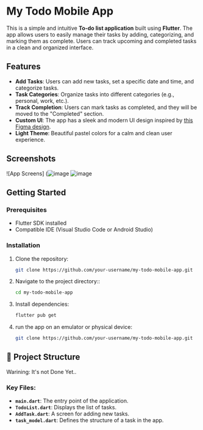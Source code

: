 # My Todo Mobile App

This is a simple and intuitive **To-do list application** built using **Flutter**. The app allows users to easily manage their tasks by adding, categorizing, and marking them as complete. Users can track upcoming and completed tasks in a clean and organized interface.

## Features

- **Add Tasks**: Users can add new tasks, set a specific date and time, and categorize tasks.
- **Task Categories**: Organize tasks into different categories (e.g., personal, work, etc.).
- **Track Completion**: Users can mark tasks as completed, and they will be moved to the "Completed" section.
- **Custom UI**: The app has a sleek and modern UI design inspired by [this Figma design](https://www.figma.com/design/TIRrsoHg0EC2gEmzzKB2uZ/Todo-Mobile-App-(Community)-(Community)?node-id=10-2762&node-type=canvas&t=75ePhm89Q9TVyblc-0).
- **Light Theme**: Beautiful pastel colors for a calm and clean user experience.

## Screenshots

![App Screens] 
(![image](https://github.com/user-attachments/assets/9388b894-d2f6-4f8f-9280-1bff80db6900)
![image](https://github.com/user-attachments/assets/5129a4d9-1fee-439d-94b2-da079d951384)


## Getting Started

### Prerequisites

- Flutter SDK installed
- Compatible IDE (Visual Studio Code or Android Studio)

### Installation

1. Clone the repository:

   ```bash
   git clone https://github.com/your-username/my-todo-mobile-app.git

2. Navigate to the project directory::

   ```bash
   cd my-todo-mobile-app

3. Install dependencies:

   ```bash
   flutter pub get
   
4. run the app on an emulator or physical device:

   ```bash
   git clone https://github.com/your-username/my-todo-mobile-app.git

## 📂 Project Structure
Warining: It's not Done Yet..




### Key Files:

- **`main.dart`**: The entry point of the application.
- **`TodoList.dart`**: Displays the list of tasks.
- **`AddTask.dart`**: A screen for adding new tasks.
- **`task_model.dart`**: Defines the structure of a task in the app.
